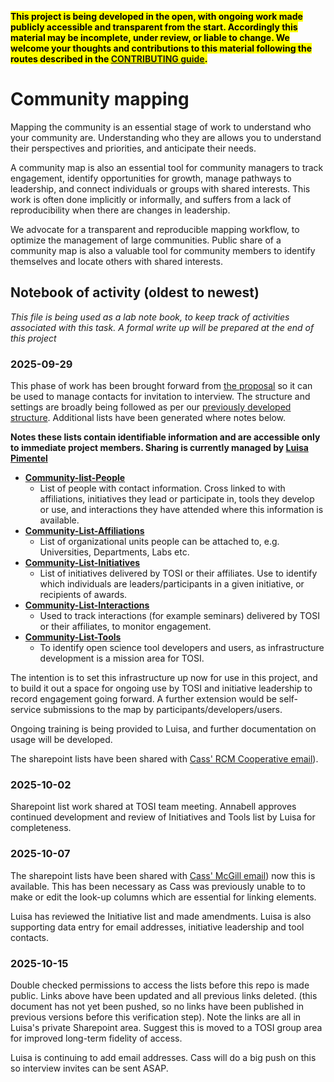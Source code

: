 <mark>**This project is being developed in the open, with ongoing work made publicly accessible and transparent from the start. 
Accordingly this material may be incomplete, under review, or liable to change.
We welcome your thoughts and contributions to this material following the routes described in the [CONTRIBUTING guide](~/CONTRIBUTING.md).**</mark>

# Community mapping
Mapping the community is an essential stage of work to understand who your community are. 
Understanding who they are allows you to understand their perspectives and priorities, and anticipate their needs. 

A community map is also an essential tool for community managers to track engagement, identify opportunities for growth, manage pathways to leadership, and connect individuals or groups with shared interests. 
This work is often done implicitly or informally, and suffers from a lack of reproducibility when there are changes in leadership. 

We advocate for a transparent and reproducible mapping workflow, to optimize the management of large communities. 
Public share of a community map is also a valuable tool for community members to identify themselves and locate others with shared interests. 

## Notebook of activity (oldest to newest)
*This file is being used as a lab note book, to keep track of activities associated with this task. A formal write up will be prepared at the end of this project*


### 2025-09-29

This phase of work has been brought forward from [the proposal](../../proposal-OSRP-RCMCoop.md) so it can be used to manage contacts for invitation to interview. The structure and settings are broadly being followed as per our [previously developed structure](http://github.com/rcmcooperative/community-mapping). Additional lists have been generated where notes below. 

**Notes these lists contain identifiable information and are accessible only to immediate project members. Sharing is currently managed by [Luisa Pimentel](../../../README.md#team-members)**

- **[Community-list-People](https://mcgill-my.sharepoint.com/:l:/r/personal/luisa_pimentel_mcgill_ca/Lists/CommunityListPeople)**
    - List of people with contact information. Cross linked to with affiliations, initiatives they lead or participate in, tools they develop or use, and interactions they have attended where this information is available.  
- **[Community-List-Affiliations](https://mcgill-my.sharepoint.com/:l:/r/personal/luisa_pimentel_mcgill_ca/Lists/CommunityListAffiliations)** 
    - List of organizational units people can be attached to, e.g. Universities, Departments, Labs etc. 
- **[Community-List-Initiatives](https://mcgill-my.sharepoint.com/:l:/r/personal/luisa_pimentel_mcgill_ca/Lists/CommunityListInitiatives)** 
    - List of initiatives delivered by TOSI or their affiliates. Use to identify which individuals are leaders/participants in a given initiative, or recipients of awards. 
- **[Community-List-Interactions](https://mcgill-my.sharepoint.com/:l:/r/personal/luisa_pimentel_mcgill_ca/Lists/CommunityListInteractions)**
    - Used to track interactions (for example seminars) delivered by TOSI or their affiliates, to monitor engagement. 
- **[Community-List-Tools](https://mcgill-my.sharepoint.com/:l:/r/personal/luisa_pimentel_mcgill_ca/Lists/CommunityListTools)** 
    - To identify open science tool developers and users, as infrastructure development is a mission area for TOSI. 

The intention is to set this infrastructure up now for use in this project, and to build it out a space for ongoing use by TOSI and initiative leadership to record engagement going forward. A further extension would be self-service submissions to the map by participants/developers/users.

Ongoing training is being provided to Luisa, and further documentation on usage will be developed.

The sharepoint lists have been shared with [Cass' RCM Cooperative email](../../../project-management/communications/channels.md#email)). 

### 2025-10-02

Sharepoint list work shared at TOSI team meeting. Annabell approves continued development and review of Initiatives and Tools list by Luisa for completeness.

### 2025-10-07

The sharepoint lists have been shared with [Cass' McGill email](../../../project-management/communications/channels.md#email)) now this is available. This has been necessary as Cass was previously unable to to make or edit the look-up columns which are essential for linking elements.

Luisa has reviewed the Initiative list and made amendments. Luisa is also supporting data entry for email addresses, initiative leadership and tool contacts.

### 2025-10-15

Double checked permissions to access the lists before this repo is made public. 
Links above have been updated and all previous links deleted. (this document has not yet been pushed, so no links have been published in previous versions before this verification step).
Note the links are all in Luisa's private Sharepoint area.
Suggest this is moved to a TOSI group area for improved long-term fidelity of access.

Luisa is continuing to add email addresses. 
Cass will do a big push on this so interview invites can be sent ASAP. 

